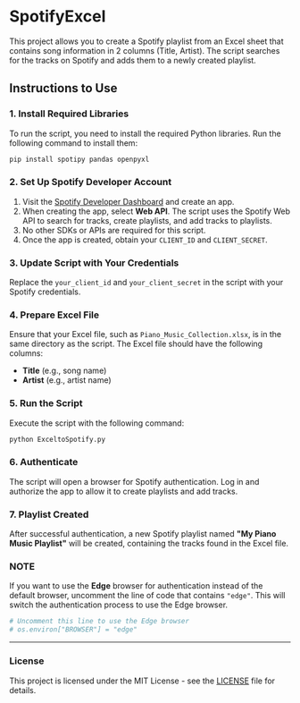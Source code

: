 
# SpotifyExcel

This project allows you to create a Spotify playlist from an Excel sheet that contains song information in 2 columns (Title, Artist). The script searches for the tracks on Spotify and adds them to a newly created playlist.

## Instructions to Use

### 1. Install Required Libraries

To run the script, you need to install the required Python libraries. Run the following command to install them:

```bash
pip install spotipy pandas openpyxl
```

### 2. Set Up Spotify Developer Account

1. Visit the [Spotify Developer Dashboard](https://developer.spotify.com/dashboard/) and create an app.
2. When creating the app, select **Web API**. The script uses the Spotify Web API to search for tracks, create playlists, and add tracks to playlists.
3. No other SDKs or APIs are required for this script.
4. Once the app is created, obtain your `CLIENT_ID` and `CLIENT_SECRET`.

### 3. Update Script with Your Credentials

Replace the `your_client_id` and `your_client_secret` in the script with your Spotify credentials.

### 4. Prepare Excel File

Ensure that your Excel file, such as `Piano_Music_Collection.xlsx`, is in the same directory as the script. The Excel file should have the following columns:

- **Title** (e.g., song name)
- **Artist** (e.g., artist name)

### 5. Run the Script

Execute the script with the following command:

```bash
python ExceltoSpotify.py
```

### 6. Authenticate

The script will open a browser for Spotify authentication. Log in and authorize the app to allow it to create playlists and add tracks.

### 7. Playlist Created

After successful authentication, a new Spotify playlist named **"My Piano Music Playlist"** will be created, containing the tracks found in the Excel file.

### NOTE

If you want to use the **Edge** browser for authentication instead of the default browser, uncomment the line of code that contains `"edge"`. This will switch the authentication process to use the Edge browser.

```python
# Uncomment this line to use the Edge browser
# os.environ["BROWSER"] = "edge"
```

---

### License

This project is licensed under the MIT License - see the [LICENSE](LICENSE) file for details.
